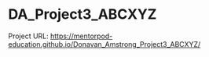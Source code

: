 # DA_Project3_ABCXYZ
Project URL: https://mentorpod-education.github.io/Donavan_Amstrong_Project3_ABCXYZ/
